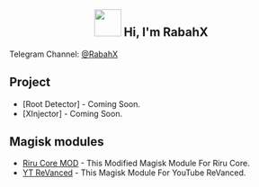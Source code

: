 <h2 align="center"><b><img src="https://avatars.githubusercontent.com/u/64314390?v=4" width="48" height="48"/> Hi, I'm RabahX</b></h2>

Telegram Channel: [@RabahX](http://t.me/RabahX_Official)

## Project

- [Root Detector] - Coming Soon.
- [XInjector] - Coming Soon.

## Magisk modules

- [Riru Core MOD](https://github.com/RabahX/RiruCore-MOD/releases/) - This Modified Magisk Module For Riru Core.
- [YT ReVanced](https://github.com/RabahX/YT-ReVanced-Module/releases/) - This Magisk Module For YouTube ReVanced.

